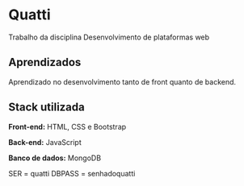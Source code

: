 # Quatti
Trabalho da disciplina Desenvolvimento de plataformas web
## Aprendizados

Aprendizado no desenvolvimento tanto de front quanto de backend.


## Stack utilizada

**Front-end:** HTML, CSS e Bootstrap

**Back-end:** JavaScript

**Banco de dados:** MongoDB

SER = quatti
DBPASS = senhadoquatti
